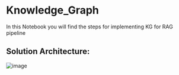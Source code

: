 # Knowledge_Graph

In this Notebook you will find the steps for implementing KG for RAG pipeline


## Solution Architecture:
![image](https://github.com/user-attachments/assets/4984b6a5-67b0-4ee8-9029-8f66e28bc96c)



